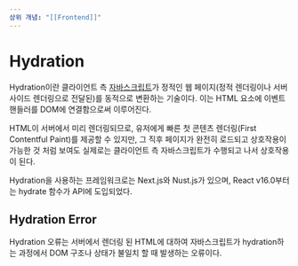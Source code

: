 ```yaml
---
상위 개념: "[[Frontend]]"
---
```

# Hydration
Hydration이란 클라이언트 측 [자바스크립트](../Language/javascript/Javascript.md)가 정적인 웹 페이지(정적 렌더링이나 서버사이드 렌더링으로 전달된)를 동적으로 변환하는 기술이다. 이는 HTML 요소에 이벤트 핸들러를 DOM에 연결함으로써 이루어진다.

HTML이 서버에서 미리 렌더링되므로, 유저에게 빠른 첫 콘텐츠 렌더링(First Contentful Paint)를 제공할 수 있지만, 그 직후 페이지가 완전히 로드되고 상호작용이 가능한 것 처럼 보여도 실제로는 클라이언트 측 자바스크립트가 수행되고 나서 상호작용이 된다.

Hydration을 사용하는 프레임워크로는 Next.js와 Nust.js가 있으며, React v16.0부터는 hydrate 함수가 API에 도입되었다.

## Hydration Error
Hydration 오류는 서버에서 렌더링 된 HTML에 대하여 자바스크립트가 hydration하는 과정에서 DOM 구조나 상태가 불일치 할 때 발생하는 오류이다.